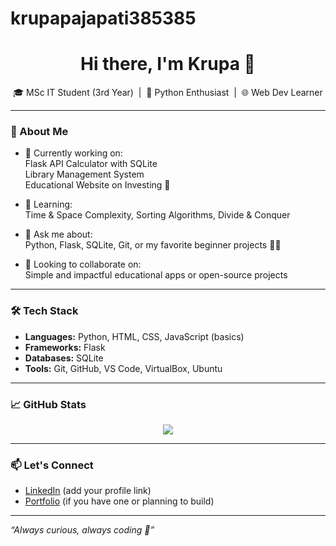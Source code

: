 # krupapajapati385385
<h1 align="center">Hi there, I'm Krupa 👋</h1>

<p align="center">
  🎓 MSc IT Student (3rd Year) &nbsp|&nbsp 🐍 Python Enthusiast &nbsp|&nbsp 🌐 Web Dev Learner  
</p>

---

### 🚀 About Me

- 🔭 Currently working on:  
  Flask API Calculator with SQLite  
  Library Management System  
  Educational Website on Investing 💸

- 🌱 Learning:  
  Time & Space Complexity, Sorting Algorithms, Divide & Conquer  

- 💬 Ask me about:  
  Python, Flask, SQLite, Git, or my favorite beginner projects 👩‍💻

- 👯 Looking to collaborate on:  
  Simple and impactful educational apps or open-source projects  

---

### 🛠️ Tech Stack

- **Languages:** Python, HTML, CSS, JavaScript (basics)  
- **Frameworks:** Flask  
- **Databases:** SQLite  
- **Tools:** Git, GitHub, VS Code, VirtualBox, Ubuntu  

---

### 📈 GitHub Stats

<p align="center">
  <img src="https://github-readme-stats.vercel.app/api?username=YOUR_USERNAME&show_icons=true&theme=radical" />
</p>

---

### 📫 Let's Connect

- [LinkedIn](#) (add your profile link)
- [Portfolio](#) (if you have one or planning to build)

---

*“Always curious, always coding 💫”*

